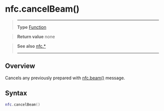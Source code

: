 # nfc.cancelBeam()

> --------------------- ------------------------------------------------------------------------------------------
> __Type__              [Function](https://docs.coronalabs.com/api/type/Function.html)

> __Return value__      none

> __See also__          [nfc.*](/plugin/nfc/)
> --------------------- ------------------------------------------------------------------------------------------

## Overview

Cancels any previously prepared with [nfc.beam()](/plugin/nfc/beam) message.

## Syntax
```lua
nfc.cancelBeam()
```